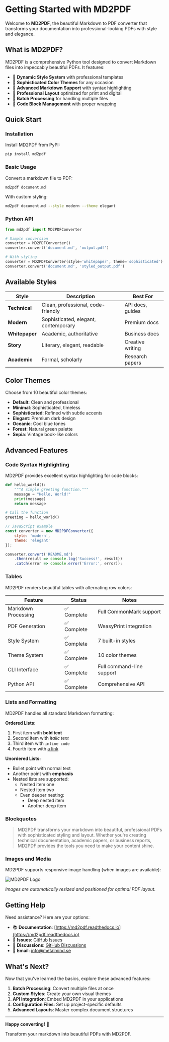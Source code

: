 # Getting Started with MD2PDF

Welcome to **MD2PDF**, the beautiful Markdown to PDF converter that transforms your documentation into professional-looking PDFs with style and elegance.

## What is MD2PDF?

MD2PDF is a comprehensive Python tool designed to convert Markdown files into impeccably beautiful PDFs. It features:

- 🎨 **Dynamic Style System** with professional templates
- 🌈 **Sophisticated Color Themes** for any occasion  
- 📝 **Advanced Markdown Support** with syntax highlighting
- 📄 **Professional Layout** optimized for print and digital
- 🔄 **Batch Processing** for handling multiple files
- 🎯 **Code Block Management** with proper wrapping

## Quick Start

### Installation

Install MD2PDF from PyPI:

```bash
pip install md2pdf
```

### Basic Usage

Convert a markdown file to PDF:

```bash
md2pdf document.md
```

With custom styling:

```bash
md2pdf document.md --style modern --theme elegant
```

### Python API

```python
from md2pdf import MD2PDFConverter

# Simple conversion
converter = MD2PDFConverter()
converter.convert('document.md', 'output.pdf')

# With styling
converter = MD2PDFConverter(style='whitepaper', theme='sophisticated')
converter.convert('document.md', 'styled_output.pdf')
```

## Available Styles

| Style | Description | Best For |
|-------|-------------|----------|
| **Technical** | Clean, professional, code-friendly | API docs, guides |
| **Modern** | Sophisticated, elegant, contemporary | Premium docs |
| **Whitepaper** | Academic, authoritative | Business docs |
| **Story** | Literary, elegant, readable | Creative writing |
| **Academic** | Formal, scholarly | Research papers |

## Color Themes

Choose from 10 beautiful color themes:

- **Default**: Clean and professional
- **Minimal**: Sophisticated, timeless  
- **Sophisticated**: Refined with subtle accents
- **Elegant**: Premium dark design
- **Oceanic**: Cool blue tones
- **Forest**: Natural green palette
- **Sepia**: Vintage book-like colors

## Advanced Features

### Code Syntax Highlighting

MD2PDF provides excellent syntax highlighting for code blocks:

```python
def hello_world():
    """A simple greeting function."""
    message = "Hello, World!"
    print(message)
    return message

# Call the function
greeting = hello_world()
```

```javascript
// JavaScript example
const converter = new MD2PDFConverter({
    style: 'modern',
    theme: 'elegant'
});

converter.convert('README.md')
    .then(result => console.log('Success!', result))
    .catch(error => console.error('Error:', error));
```

### Tables

MD2PDF renders beautiful tables with alternating row colors:

| Feature | Status | Notes |
|---------|--------|-------|
| Markdown Processing | ✅ Complete | Full CommonMark support |
| PDF Generation | ✅ Complete | WeasyPrint integration |
| Style System | ✅ Complete | 7 built-in styles |
| Theme System | ✅ Complete | 10 color themes |
| CLI Interface | ✅ Complete | Full command-line support |
| Python API | ✅ Complete | Comprehensive API |

### Lists and Formatting

MD2PDF handles all standard Markdown formatting:

**Ordered Lists:**
1. First item with **bold text**
2. Second item with *italic text*  
3. Third item with `inline code`
4. Fourth item with [a link](https://github.com/mps-metalmind/md2pdf)

**Unordered Lists:**
- Bullet point with normal text
- Another point with **emphasis**
- Nested lists are supported:
  - Nested item one
  - Nested item two
  - Even deeper nesting:
    - Deep nested item
    - Another deep item

### Blockquotes

> MD2PDF transforms your markdown into beautiful, professional PDFs with sophisticated styling and layout. Whether you're creating technical documentation, academic papers, or business reports, MD2PDF provides the tools you need to make your content shine.

### Images and Media

MD2PDF supports responsive image handling (when images are available):

![MD2PDF Logo](https://via.placeholder.com/400x200/3366cc/ffffff?text=MD2PDF)

*Images are automatically resized and positioned for optimal PDF layout.*

## Getting Help

Need assistance? Here are your options:

- 📚 **Documentation**: [https://md2pdf.readthedocs.io](https://md2pdf.readthedocs.io)
- 🐛 **Issues**: [GitHub Issues](https://github.com/mps-metalmind/md2pdf/issues)
- 💬 **Discussions**: [GitHub Discussions](https://github.com/mps-metalmind/md2pdf/discussions)
- 📧 **Email**: info@metalmind.se

## What's Next?

Now that you've learned the basics, explore these advanced features:

1. **Batch Processing**: Convert multiple files at once
2. **Custom Styles**: Create your own visual themes
3. **API Integration**: Embed MD2PDF in your applications
4. **Configuration Files**: Set up project-specific defaults
5. **Advanced Layouts**: Master complex document structures

---

**Happy converting!** 🎉

Transform your markdown into beautiful PDFs with MD2PDF.